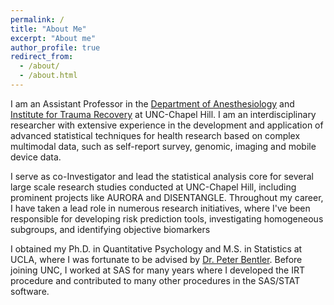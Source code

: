 ```yaml
---
permalink: /
title: "About Me"
excerpt: "About me"
author_profile: true
redirect_from: 
  - /about/
  - /about.html
---
```


I am an Assistant Professor in the [Department of Anesthesiology]((https://www.med.unc.edu/anesthesiology/directory/xinming-simon-an/)) 
and [Institute for Trauma Recovery](https://www.med.unc.edu/itr/) at UNC-Chapel Hill. 
I am an interdisciplinary researcher with extensive experience in the development 
and application of advanced statistical techniques for health research based on 
complex multimodal data, such as self-report survey, genomic, imaging and mobile device data. 

I serve as co-Investigator and lead the statistical analysis core for several large 
scale research studies conducted at UNC-Chapel Hill, including prominent projects 
like AURORA and DISENTANGLE. Throughout my career, I have taken a lead role in 
numerous research initiatives, where I've been responsible for developing risk 
prediction tools, investigating homogeneous subgroups, and identifying objective biomarkers

I obtained my Ph.D. in Quantitative Psychology and M.S. in Statistics at UCLA, 
where I was fortunate to be advised by [Dr. Peter Bentler](https://scholar.google.com/citations?user=esb4VbgAAAAJ&hl=en). 
Before joining UNC, I worked at SAS for many years where I developed the IRT procedure 
and contributed to many other procedures in the SAS/STAT software. 


